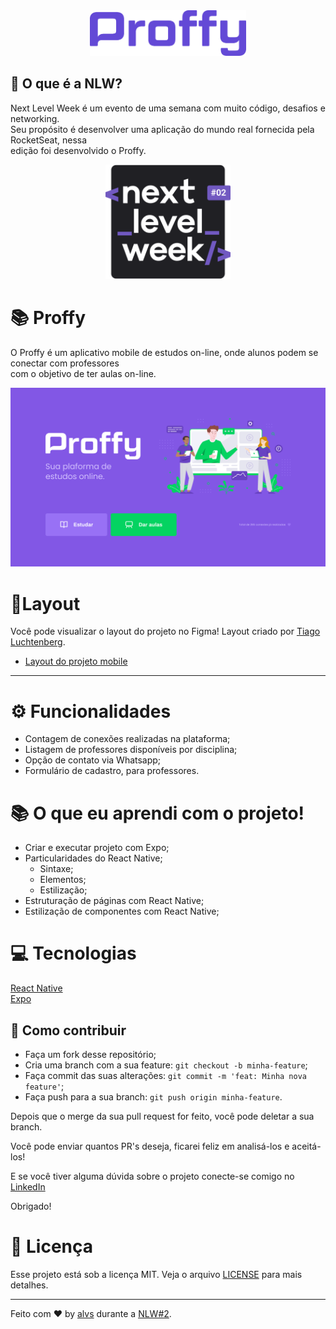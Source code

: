<div align='center'>
<img src=".github/proffy.png" width='250'>
</div>

## 🚀 O que é a NLW?

Next Level Week é um evento de uma semana com muito código, desafios e networking. </br> Seu propósito é desenvolver uma aplicação do mundo real fornecida pela RocketSeat, nessa </br> edição foi desenvolvido o Proffy.

<div align='center'>
<img src=".github/logo.svg" width='200'>
</div>

# 📚 Proffy

O Proffy é um aplicativo mobile de estudos on-line, onde alunos podem se conectar com professores </br> com o objetivo de ter aulas on-line.

<div align='center'>
<img src=".github/thumbnail.png">
</div>

# 🎨Layout

Você pode visualizar o layout do projeto no Figma! Layout criado por [Tiago Luchtenberg](https://www.linkedin.com/in/tiagoluchtenberg/).

- [Layout do projeto mobile](https://www.figma.com/file/e33KvgUpFdunXxJjHnK7CG/Proffy-Mobile)

---

# ⚙ Funcionalidades

- Contagem de conexões realizadas na plataforma;
- Listagem de professores disponíveis por disciplina;
- Opção de contato via Whatsapp;
- Formulário de cadastro, para professores.

# 📚 O que eu aprendi com o projeto!

- Criar e executar projeto com Expo;
- Particularidades do React Native;
    - Sintaxe;
    - Elementos;
    - Estilização;
- Estruturação de páginas com React Native;
- Estilização de componentes com React Native;

# 💻 Tecnologias

<a href='https://reactnative.dev/'>React Native</a>
<br/>
<a href='https://expo.io/'>Expo</a>
<br/>


## 🤔 Como contribuir

- Faça um fork desse repositório;
- Cria uma branch com a sua feature: `git checkout -b minha-feature`;
- Faça commit das suas alterações: `git commit -m 'feat: Minha nova feature'`;
- Faça push para a sua branch: `git push origin minha-feature`.

Depois que o merge da sua pull request for feito, você pode deletar a sua branch.

Você pode enviar quantos PR's deseja, ficarei feliz em analisá-los e aceitá-los! 

E se você tiver alguma dúvida sobre o projeto conecte-se comigo no [LinkedIn](https://www.linkedin.com/in/aalvs/)

Obrigado!


# 📝 Licença

Esse projeto está sob a licença MIT. Veja o arquivo [LICENSE](LICENSE.md) para mais detalhes.

---

Feito com ♥ by [alvs](https://app.rocketseat.com.br/me/aalvs) durante a [NLW#2](https://nextlevelweek.com/).
